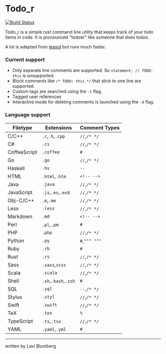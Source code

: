 Todo_r
===
[![Build Status](https://travis-ci.org/lavifb/todo_r.svg?branch=master)](https://travis-ci.org/lavifb/todo_r)

Todo_r is a simple rust command line utility that keeps track of your todo items in code.
It is pronounced "todoer" like someone that does todos.

A lot is adapted from [leasot](https://github.com/pgilad/leasot) but runs much faster.

<!-- TODO: rewrite overview -->
### Current support

* Only separate line comments are supported. So `statement; // TODO: this` is unsupported.
* Block comments like `/* TODO: this */` that stick to one line are supported.
* Custom tags are searched using the `-t` flag.
* Tagged user references
* Interactive mode for deleting comments is launched using the `-d` flag.

<!-- TODO: write about installation -->
<!-- ### Installation -->

### Language support

| Filetype    | Extensions          | Comment Types |
|-------------|---------------------|---------------|
|C/C++        |`.c`,`.h`,`.cpp`     |`//`,`/* */`   |
|C#           |`.cs`                |`//`,`/* */`   |
|CoffeeScript |`.coffee`            |`#`            |
|Go           |`.go`                |`//`,`/* */`   |
|Haskell      |`.hs`                |`--`           |
|HTML         |`.html`,`.htm`       |`<!-- -->`     |
|Java         |`.java`              |`//`,`/* */`   |
|JavaScript   |`.js`,`.es`,`.es6`   |`//`,`/* */`   |
|Obj-C/C++    |`.m`,`.mm`           |`//`,`/* */`   |
|Less         |`.less`              |`//`,`/* */`   |
|Markdown     |`.md`                |`<!-- -->`     |
|Perl         |`.pl`,`.pm`          |`#`            |
|PHP          |`.php`               |`//`,`/* */`   |
|Python       |`.py`                |`#`,`""" """`  |
|Ruby         |`.rb`                |`#`            |
|Rust         |`.rs`                |`//`,`/* */`   |
|Sass         |`.sass`,`scss`       |`//`,`/* */`   |
|Scala        |`.scala`             |`//`,`/* */`   |
|Shell        |`.sh`,`.bash`,`.zsh` |`#`            |
|SQL          |`.sql`               |`--`,`/* */`   |
|Stylus       |`.styl`              |`//`,`/* */`   |
|Swift        |`.swift`             |`//`,`/* */`   |
|TeX          |`.tex`               |`%`            |
|TypeScript   |`.ts`,`.tsx`         |`//`,`/* */`   |
|YAML         |`.yaml`,`.yml`       |`#`            |

<!-- TODO: write about features -->
<!-- ### Features -->

---
written by Lavi Blumberg
